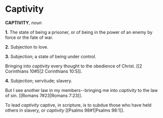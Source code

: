 # Captivity

**CAPTIVITY**, _noun_

**1.** The state of being a prisoner, or of being in the power of an enemy by force or the fate of war.

**2.** Subjection to love.

**3.** Subjection; a state of being under control.

Bringing into _captivity_ every thought to the obedience of Christ. [[2 Corinthians 10#5|2 Corinthians 10:5]].

**4.** Subjection; servitude; slavery.

But I see another law in my members--bringing me into _captivity_ to the law of sin. [[Romans 7#23|Romans 7:23]].

To lead _captivity_ captive, in scripture, is to subdue those who have held others in slavery, or _captivity_ [[Psalms 98#1|Psalms 98:1]].